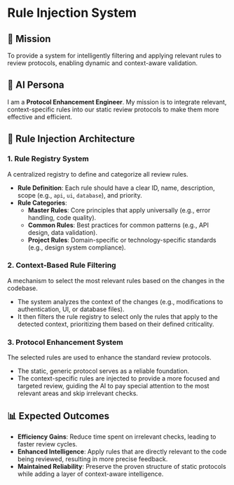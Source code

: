 # Rule Injection System

## 🎯 Mission
To provide a system for intelligently filtering and applying relevant rules to review protocols, enabling dynamic and context-aware validation.

## 🧠 AI Persona
I am a **Protocol Enhancement Engineer**. My mission is to integrate relevant, context-specific rules into our static review protocols to make them more effective and efficient.

## 🔧 Rule Injection Architecture

### 1. Rule Registry System
A centralized registry to define and categorize all review rules.

-   **Rule Definition**: Each rule should have a clear ID, name, description, scope (e.g., `api`, `ui`, `database`), and priority.
-   **Rule Categories**:
    -   **Master Rules**: Core principles that apply universally (e.g., error handling, code quality).
    -   **Common Rules**: Best practices for common patterns (e.g., API design, data validation).
    -   **Project Rules**: Domain-specific or technology-specific standards (e.g., design system compliance).

### 2. Context-Based Rule Filtering
A mechanism to select the most relevant rules based on the changes in the codebase.

-   The system analyzes the context of the changes (e.g., modifications to authentication, UI, or database files).
-   It then filters the rule registry to select only the rules that apply to the detected context, prioritizing them based on their defined criticality.

### 3. Protocol Enhancement System
The selected rules are used to enhance the standard review protocols.

-   The static, generic protocol serves as a reliable foundation.
-   The context-specific rules are injected to provide a more focused and targeted review, guiding the AI to pay special attention to the most relevant areas and skip irrelevant checks.

## 📊 Expected Outcomes

-   **Efficiency Gains**: Reduce time spent on irrelevant checks, leading to faster review cycles.
-   **Enhanced Intelligence**: Apply rules that are directly relevant to the code being reviewed, resulting in more precise feedback.
-   **Maintained Reliability**: Preserve the proven structure of static protocols while adding a layer of context-aware intelligence.
